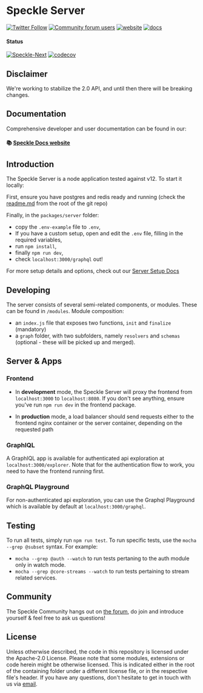 # Speckle Server

[![Twitter Follow](https://img.shields.io/twitter/follow/SpeckleSystems?style=social)](https://twitter.com/SpeckleSystems) [![Community forum users](https://img.shields.io/discourse/users?server=https%3A%2F%2Fspeckle.community&style=flat-square&logo=discourse&logoColor=white)](https://speckle.community) [![website](https://img.shields.io/badge/https://-speckle.systems-royalblue?style=flat-square)](https://speckle.systems) [![docs](https://img.shields.io/badge/docs-speckle.guide-orange?style=flat-square&logo=read-the-docs&logoColor=white)](https://speckle.guide/dev/)

#### Status

[![Speckle-Next](https://circleci.com/gh/specklesystems/speckle-server.svg?style=svg&circle-token=76eabd350ea243575cbb258b746ed3f471f7ac29)](https://github.com/Speckle-Next/SpeckleServer/) [![codecov](https://codecov.io/gh/specklesystems/speckle-server/branch/master/graph/badge.svg)](https://codecov.io/gh/specklesystems/speckle-server)

## Disclaimer

We're working to stabilize the 2.0 API, and until then there will be breaking changes.

## Documentation

Comprehensive developer and user documentation can be found in our:

#### 📚 [Speckle Docs website](https://speckle.guide/dev/)

## Introduction

The Speckle Server is a node application tested against v12. To start it locally:

First, ensure you have postgres and redis ready and running (check the [readme.md](../../readme.md) from the root of the git repo)

Finally, in the `packages/server` folder:

- copy the `.env-example` file to `.env`,
- If you have a custom setup, open and edit the `.env` file, filling in the required variables,
- run `npm install`,
- finally `npm run dev`,
- check `localhost:3000/graphql` out!

For more setup details and options, check out our [Server Setup Docs](https://speckle.guide/dev/server-setup.html)


## Developing

The server consists of several semi-related components, or modules. These can be found in `/modules`. Module composition:

- an `index.js` file that exposes two functions, `init` and `finalize` (mandatory)
- a `graph` folder, with two subfolders, namely `resolvers` and `schemas` (optional - these will be picked up and merged).

## Server & Apps

### Frontend

- In **development** mode, the Speckle Server will proxy the frontend from `localhost:3000` to `localhost:8080`. If you don't see anything, ensure you've run `npm run dev` in the frontend package.

- In **production** mode, a load balancer should send requests either to the frontend nginx container or the server container, depending on the requested path

### GraphIQL

A GraphIQL app is available for authenticated api exploration at `localhost:3000/explorer`. Note that for the authentication flow to work, you need to have the frontend running first.

### GraphQL Playground

For non-authenticated api exploration, you can use the Graphql Playground which is available by default at `localhost:3000/graphql`.

## Testing

To run all tests, simply run `npm run test`. To run specific tests, use the `mocha --grep @subset` syntax. For example:

- `mocha --grep @auth --watch` to run tests pertaning to the auth module only in watch mode.
- `mocha --grep @core-streams --watch` to run tests pertaining to stream related services.

## Community

The Speckle Community hangs out on [the forum](https://speckle.community), do join and introduce yourself & feel free to ask us questions!

## License

Unless otherwise described, the code in this repository is licensed under the Apache-2.0 License. Please note that some modules, extensions or code herein might be otherwise licensed. This is indicated either in the root of the containing folder under a different license file, or in the respective file's header. If you have any questions, don't hesitate to get in touch with us via [email](mailto:hello@speckle.systems).
